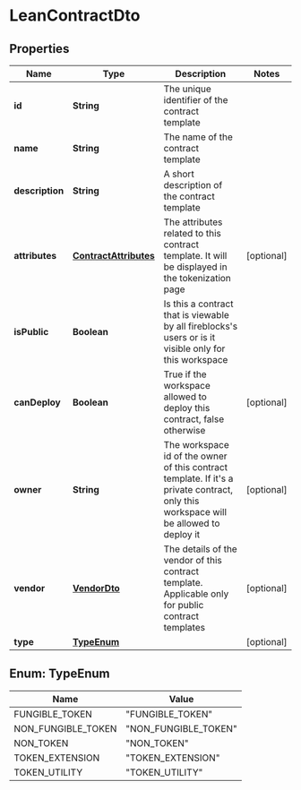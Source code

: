 

# LeanContractDto


## Properties

| Name | Type | Description | Notes |
|------------ | ------------- | ------------- | -------------|
|**id** | **String** | The unique identifier of the contract template |  |
|**name** | **String** | The name of the contract template |  |
|**description** | **String** | A short description of the contract template |  |
|**attributes** | [**ContractAttributes**](ContractAttributes.md) | The attributes related to this contract template. It will be displayed in the tokenization page |  [optional] |
|**isPublic** | **Boolean** | Is this a contract that is viewable by all fireblocks&#39;s users or is it visible only for this workspace |  |
|**canDeploy** | **Boolean** | True if the workspace allowed to deploy this contract, false otherwise |  [optional] |
|**owner** | **String** | The workspace id of the owner of this contract template. If it&#39;s a private contract, only this workspace will be allowed to deploy it |  [optional] |
|**vendor** | [**VendorDto**](VendorDto.md) | The details of the vendor of this contract template. Applicable only for public contract templates |  [optional] |
|**type** | [**TypeEnum**](#TypeEnum) |  |  [optional] |



## Enum: TypeEnum

| Name | Value |
|---- | -----|
| FUNGIBLE_TOKEN | &quot;FUNGIBLE_TOKEN&quot; |
| NON_FUNGIBLE_TOKEN | &quot;NON_FUNGIBLE_TOKEN&quot; |
| NON_TOKEN | &quot;NON_TOKEN&quot; |
| TOKEN_EXTENSION | &quot;TOKEN_EXTENSION&quot; |
| TOKEN_UTILITY | &quot;TOKEN_UTILITY&quot; |




